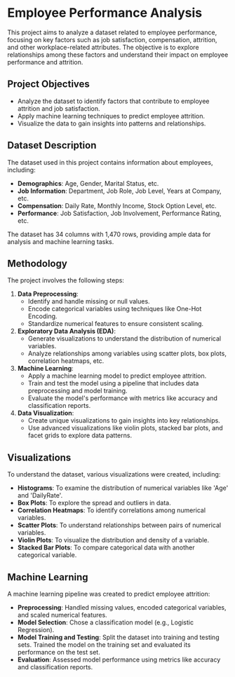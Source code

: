 # Employee Performance Analysis

This project aims to analyze a dataset related to employee performance, focusing on key factors such as job satisfaction, compensation, attrition, and other workplace-related attributes. The objective is to explore relationships among these factors and understand their impact on employee performance and attrition.

## Project Objectives
- Analyze the dataset to identify factors that contribute to employee attrition and job satisfaction.
- Apply machine learning techniques to predict employee attrition.
- Visualize the data to gain insights into patterns and relationships.

## Dataset Description
The dataset used in this project contains information about employees, including:
- **Demographics**: Age, Gender, Marital Status, etc.
- **Job Information**: Department, Job Role, Job Level, Years at Company, etc.
- **Compensation**: Daily Rate, Monthly Income, Stock Option Level, etc.
- **Performance**: Job Satisfaction, Job Involvement, Performance Rating, etc.

The dataset has 34 columns with 1,470 rows, providing ample data for analysis and machine learning tasks.

## Methodology
The project involves the following steps:
1. **Data Preprocessing**:
   - Identify and handle missing or null values.
   - Encode categorical variables using techniques like One-Hot Encoding.
   - Standardize numerical features to ensure consistent scaling.
2. **Exploratory Data Analysis (EDA)**:
   - Generate visualizations to understand the distribution of numerical variables.
   - Analyze relationships among variables using scatter plots, box plots, correlation heatmaps, etc.
3. **Machine Learning**:
   - Apply a machine learning model to predict employee attrition.
   - Train and test the model using a pipeline that includes data preprocessing and model training.
   - Evaluate the model's performance with metrics like accuracy and classification reports.
4. **Data Visualization**:
   - Create unique visualizations to gain insights into key relationships.
   - Use advanced visualizations like violin plots, stacked bar plots, and facet grids to explore data patterns.

## Visualizations
To understand the dataset, various visualizations were created, including:
- **Histograms**: To examine the distribution of numerical variables like 'Age' and 'DailyRate'.
- **Box Plots**: To explore the spread and outliers in data.
- **Correlation Heatmaps**: To identify correlations among numerical variables.
- **Scatter Plots**: To understand relationships between pairs of numerical variables.
- **Violin Plots**: To visualize the distribution and density of a variable.
- **Stacked Bar Plots**: To compare categorical data with another categorical variable.

## Machine Learning
A machine learning pipeline was created to predict employee attrition:
- **Preprocessing**: Handled missing values, encoded categorical variables, and scaled numerical features.
- **Model Selection**: Chose a classification model (e.g., Logistic Regression).
- **Model Training and Testing**: Split the dataset into training and testing sets. Trained the model on the training set and evaluated its performance on the test set.
- **Evaluation**: Assessed model performance using metrics like accuracy and classification reports.

